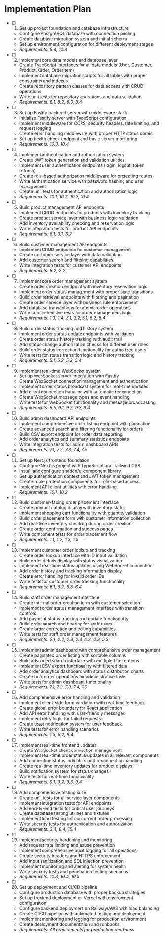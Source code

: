 # Implementation Plan

- [ ] 1. Set up project foundation and database infrastructure
  - Configure PostgreSQL database with connection pooling
  - Create database migration system and initial schema
  - Set up environment configuration for different deployment stages
  - _Requirements: 8.4, 10.3_

- [ ] 2. Implement core data models and database layer
  - Create TypeScript interfaces for all data models (User, Customer, Product, Order, OrderItem)
  - Implement database migration scripts for all tables with proper constraints and indexes
  - Create repository pattern classes for data access with CRUD operations
  - Write unit tests for repository operations and data validation
  - _Requirements: 8.1, 8.2, 8.3, 8.4_

- [ ] 3. Set up Fastify backend server with middleware stack
  - Initialize Fastify server with TypeScript configuration
  - Implement middleware for CORS, security headers, rate limiting, and request logging
  - Create error handling middleware with proper HTTP status codes
  - Set up health check endpoint and basic server monitoring
  - _Requirements: 10.3, 10.4_

- [ ] 4. Implement authentication and authorization system
  - Create JWT token generation and validation utilities
  - Implement user authentication endpoints (login, logout, token refresh)
  - Create role-based authorization middleware for protecting routes
  - Write authentication service with password hashing and user management
  - Create unit tests for authentication and authorization logic
  - _Requirements: 10.1, 10.2, 10.3, 10.4_

- [ ] 5. Build product management API endpoints
  - Implement CRUD endpoints for products with inventory tracking
  - Create product service layer with business logic validation
  - Add inventory availability checking and reservation logic
  - Write integration tests for product API endpoints
  - _Requirements: 8.1, 3.1, 3.2_

- [ ] 6. Build customer management API endpoints
  - Implement CRUD endpoints for customer management
  - Create customer service layer with data validation
  - Add customer search and filtering capabilities
  - Write integration tests for customer API endpoints
  - _Requirements: 8.2, 2.2_

- [ ] 7. Implement core order management system
  - Create order creation endpoint with inventory reservation logic
  - Implement order status management with proper state transitions
  - Build order retrieval endpoints with filtering and pagination
  - Create order service layer with business rule enforcement
  - Add database transactions for atomic order operations
  - Write comprehensive tests for order management logic
  - _Requirements: 1.3, 1.4, 3.1, 3.2, 5.1, 5.2, 5.4_

- [ ] 8. Build order status tracking and history system
  - Implement order status update endpoints with validation
  - Create order status history tracking with audit trail
  - Add status change authorization checks for different user roles
  - Build order status correction functionality for authorized users
  - Write tests for status transition logic and history tracking
  - _Requirements: 5.1, 5.2, 5.3, 5.4_

- [ ] 9. Implement real-time WebSocket system
  - Set up WebSocket server integration with Fastify
  - Create WebSocket connection management and authentication
  - Implement order status broadcast system for real-time updates
  - Add client connection handling with automatic reconnection
  - Create WebSocket message types and event handling
  - Write tests for WebSocket functionality and message broadcasting
  - _Requirements: 5.5, 9.1, 9.2, 9.3, 9.4_

- [ ] 10. Build admin dashboard API endpoints
  - Implement comprehensive order listing endpoint with pagination
  - Create advanced search and filtering functionality for orders
  - Build CSV export endpoint for order data reporting
  - Add order analytics and summary statistics endpoints
  - Write integration tests for admin dashboard APIs
  - _Requirements: 7.1, 7.2, 7.3, 7.4, 7.5_

- [ ] 11. Set up Next.js frontend foundation
  - Configure Next.js project with TypeScript and Tailwind CSS
  - Install and configure shadcn/ui component library
  - Set up authentication context and JWT token management
  - Create route protection components for role-based access
  - Implement API client utilities with error handling
  - _Requirements: 10.1, 10.2_

- [ ] 12. Build customer-facing order placement interface
  - Create product catalog display with inventory status
  - Implement shopping cart functionality with quantity validation
  - Build order placement form with customer information collection
  - Add real-time inventory checking during order creation
  - Create order confirmation and success pages
  - Write component tests for order placement flow
  - _Requirements: 1.1, 1.2, 1.3, 1.5_

- [ ] 13. Implement customer order lookup and tracking
  - Create order lookup interface with ID input validation
  - Build order details display with status visualization
  - Implement real-time status updates using WebSocket connection
  - Add order history and tracking information display
  - Create error handling for invalid order IDs
  - Write tests for customer order tracking functionality
  - _Requirements: 6.1, 6.2, 6.3, 6.4_

- [ ] 14. Build staff order management interface
  - Create internal order creation form with customer selection
  - Implement order status management interface with transition controls
  - Add payment status tracking and update functionality
  - Build order search and filtering for staff users
  - Create order correction and editing capabilities
  - Write tests for staff order management features
  - _Requirements: 2.1, 2.2, 2.3, 2.4, 4.2, 4.3, 5.3_

- [ ] 15. Implement admin dashboard with comprehensive order management
  - Create paginated order listing with sortable columns
  - Build advanced search interface with multiple filter options
  - Implement CSV export functionality with filtered data
  - Add order analytics dashboard with status distribution charts
  - Create bulk order operations for administrative tasks
  - Write tests for admin dashboard functionality
  - _Requirements: 7.1, 7.2, 7.3, 7.4, 7.5_

- [ ] 16. Add comprehensive error handling and validation
  - Implement client-side form validation with real-time feedback
  - Create global error boundary for React application
  - Add API error handling with user-friendly messages
  - Implement retry logic for failed requests
  - Create toast notification system for user feedback
  - Write tests for error handling scenarios
  - _Requirements: 1.5, 6.2, 8.4_

- [ ] 17. Implement real-time frontend updates
  - Create WebSocket client connection management
  - Implement real-time order status updates in all relevant components
  - Add connection status indicators and reconnection handling
  - Create real-time inventory updates for product displays
  - Build notification system for status changes
  - Write tests for real-time functionality
  - _Requirements: 9.1, 9.2, 9.3, 9.4_

- [ ] 18. Add comprehensive testing suite
  - Create unit tests for all service layer components
  - Implement integration tests for API endpoints
  - Add end-to-end tests for critical user journeys
  - Create database testing utilities and fixtures
  - Implement load testing for concurrent order processing
  - Write security tests for authentication and authorization
  - _Requirements: 3.4, 8.4, 10.4_

- [ ] 19. Implement security hardening and monitoring
  - Add request rate limiting and abuse prevention
  - Implement comprehensive audit logging for all operations
  - Create security headers and HTTPS enforcement
  - Add input sanitization and SQL injection prevention
  - Implement monitoring and alerting for system health
  - Write security tests and penetration testing scenarios
  - _Requirements: 10.3, 10.4, 10.5_

- [ ] 20. Set up deployment and CI/CD pipeline
  - Configure production database with proper backup strategies
  - Set up frontend deployment on Vercel with environment configuration
  - Configure backend deployment on Railway/AWS with load balancing
  - Create CI/CD pipeline with automated testing and deployment
  - Implement monitoring and logging for production environment
  - Create deployment documentation and runbooks
  - _Requirements: All requirements for production readiness_